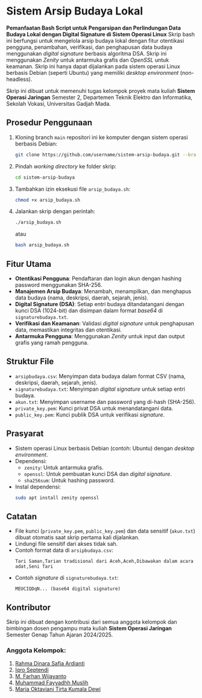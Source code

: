 # Sistem Arsip Budaya Lokal
**Pemanfaatan Bash Script untuk Pengarsipan dan Perlindungan Data Budaya Lokal dengan Digital Signature di Sistem Operasi Linux**
Skrip bash ini berfungsi untuk mengelola arsip budaya lokal dengan fitur otentikasi pengguna, penambahan, verifikasi, dan penghapusan data budaya menggunakan *digital signature* berbasis algoritma DSA. Skrip ini menggunakan *Zenity* untuk antarmuka grafis dan *OpenSSL* untuk keamanan. Skrip ini hanya dapat dijalankan pada sistem operasi Linux berbasis Debian (seperti Ubuntu) yang memiliki *desktop environment* (non-headless).

Skrip ini dibuat untuk memenuhi tugas kelompok proyek mata kuliah **Sistem Operasi Jaringan** Semester 2, Departemen Teknik Elektro dan Informatika, Sekolah Vokasi, Universitas Gadjah Mada.

## Prosedur Penggunaan
1. Kloning branch `main` repositori ini ke komputer dengan sistem operasi berbasis Debian:
   ```bash
   git clone https://github.com/username/sistem-arsip-budaya.git --branch=main
   ```
2. Pindah *working directory* ke folder skrip:
   ```bash
   cd sistem-arsip-budaya
   ```
3. Tambahkan izin eksekusi file `arsip_budaya.sh`:
   ```bash
   chmod +x arsip_budaya.sh
   ```
4. Jalankan skrip dengan perintah:
   ```bash
   ./arsip_budaya.sh
   ```
   atau
   ```bash
   bash arsip_budaya.sh
   ```

## Fitur Utama
- **Otentikasi Pengguna**: Pendaftaran dan login akun dengan hashing password menggunakan SHA-256.
- **Manajemen Arsip Budaya**: Menambah, menampilkan, dan menghapus data budaya (nama, deskripsi, daerah, sejarah, jenis).
- **Digital Signature (DSA)**: Setiap entri budaya ditandatangani dengan kunci DSA (1024-bit) dan disimpan dalam format *base64* di `signaturebudaya.txt`.
- **Verifikasi dan Keamanan**: Validasi *digital signature* untuk penghapusan data, memastikan integritas dan otentikasi.
- **Antarmuka Pengguna**: Menggunakan *Zenity* untuk input dan output grafis yang ramah pengguna.

## Struktur File
- `arsipbudaya.csv`: Menyimpan data budaya dalam format CSV (nama, deskripsi, daerah, sejarah, jenis).
- `signaturebudaya.txt`: Menyimpan *digital signature* untuk setiap entri budaya.
- `akun.txt`: Menyimpan username dan password yang di-hash (SHA-256).
- `private_key.pem`: Kunci privat DSA untuk menandatangani data.
- `public_key.pem`: Kunci publik DSA untuk verifikasi *signature*.

## Prasyarat
- Sistem operasi Linux berbasis Debian (contoh: Ubuntu) dengan *desktop environment*.
- Dependensi:
  - `zenity`: Untuk antarmuka grafis.
  - `openssl`: Untuk pembuatan kunci DSA dan *digital signature*.
  - `sha256sum`: Untuk hashing password.
- Instal dependensi:
  ```bash
  sudo apt install zenity openssl
  ```

## Catatan
- File kunci (`private_key.pem`, `public_key.pem`) dan data sensitif (`akun.txt`) dibuat otomatis saat skrip pertama kali dijalankan.
- Lindungi file sensitif dari akses tidak sah.
- Contoh format data di `arsipbudaya.csv`:
  ```
  Tari Saman,Tarian tradisional dari Aceh,Aceh,Dibawakan dalam acara adat,Seni Tari
  ```
- Contoh *signature* di `signaturebudaya.txt`:
  ```
  MEUCIQDqN... (base64 digital signature)
  ```

## Kontributor
Skrip ini dibuat dengan kontribusi dari semua anggota kelompok dan bimbingan dosen pengampu mata kuliah **Sistem Operasi Jaringan** Semester Genap Tahun Ajaran 2024/2025.

### Anggota Kelompok:
1. [Rahma Dinara Safia Ardianti](mailto:rahmadinarasafiaardianti@mail.ugm.ac.id)
2. [Iqro Septendi](mailto:iqroseptendi@mail.ugm.ac.id)
3. [M. Farhan Wijayanto](mailto:mfarhanwijayanto@mail.ugm.ac.id)
4. [Muhammad Fayyadhh Muslih](mailto:muhammadfayyadhmuslih@mail.ugm.ac.id)
5. [Maria Oktaviani Tirta Kumala Dewi](mailto:mariaoktavianitirtakumaladewi@mail.ugm.ac.id)

